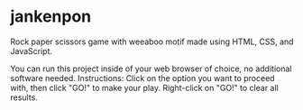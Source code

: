 # jankenpon
Rock paper scissors game with weeaboo motif made using HTML, CSS, and JavaScript.

You can run this project inside of your web browser of choice, no additional software needed.
Instructions: Click on the option you want to proceed with, then click "GO!" to make your play. Right-click on "GO!" to clear all results.
